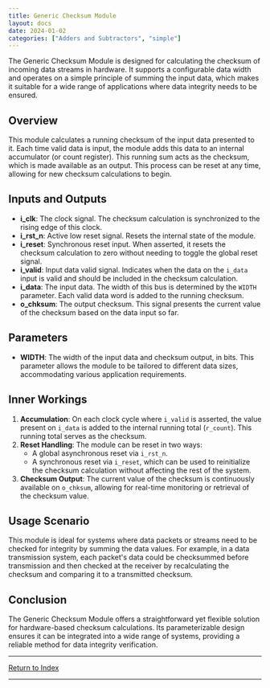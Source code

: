 ```yaml
---
title: Generic Checksum Module
layout: docs
date: 2024-01-02
categories: ["Adders and Subtractors", "simple"]
---
```


The Generic Checksum Module is designed for calculating the checksum of incoming data streams in hardware. It supports a configurable data width and operates on a simple principle of summing the input data, which makes it suitable for a wide range of applications where data integrity needs to be ensured.

## Overview

This module calculates a running checksum of the input data presented to it. Each time valid data is input, the module adds this data to an internal accumulator (or count register). This running sum acts as the checksum, which is made available as an output. This process can be reset at any time, allowing for new checksum calculations to begin.

## Inputs and Outputs

- **i_clk**: The clock signal. The checksum calculation is synchronized to the rising edge of this clock.
- **i_rst_n**: Active low reset signal. Resets the internal state of the module.
- **i_reset**: Synchronous reset input. When asserted, it resets the checksum calculation to zero without needing to toggle the global reset signal.
- **i_valid**: Input data valid signal. Indicates when the data on the `i_data` input is valid and should be included in the checksum calculation.
- **i_data**: The input data. The width of this bus is determined by the `WIDTH` parameter. Each valid data word is added to the running checksum.
- **o_chksum**: The output checksum. This signal presents the current value of the checksum based on the data input so far.

## Parameters

- **WIDTH**: The width of the input data and checksum output, in bits. This parameter allows the module to be tailored to different data sizes, accommodating various application requirements.

## Inner Workings

1. **Accumulation**: On each clock cycle where `i_valid` is asserted, the value present on `i_data` is added to the internal running total (`r_count`). This running total serves as the checksum.
2. **Reset Handling**: The module can be reset in two ways:
   - A global asynchronous reset via `i_rst_n`.
   - A synchronous reset via `i_reset`, which can be used to reinitialize the checksum calculation without affecting the rest of the system.
3. **Checksum Output**: The current value of the checksum is continuously available on `o_chksum`, allowing for real-time monitoring or retrieval of the checksum value.

## Usage Scenario

This module is ideal for systems where data packets or streams need to be checked for integrity by summing the data values. For example, in a data transmission system, each packet's data could be checksummed before transmission and then checked at the receiver by recalculating the checksum and comparing it to a transmitted checksum.

## Conclusion

The Generic Checksum Module offers a straightforward yet flexible solution for hardware-based checksum calculations. Its parameterizable design ensures it can be integrated into a wide range of systems, providing a reliable method for data integrity verification.

---

[Return to Index](/docs/mark_down/rtl/)

---
